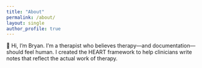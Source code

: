 ```yaml
---
title: "About"
permalink: /about/
layout: single
author_profile: true
---
```


👋 Hi, I’m Bryan. I’m a therapist who believes therapy—and documentation—should feel human. I created the HEART framework to help clinicians write notes that reflect the actual work of therapy.
